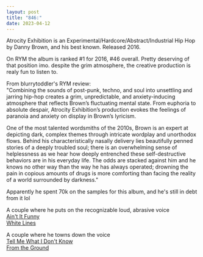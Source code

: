 ```yaml
---
layout: post
title: "846:"
date: 2023-04-12
---
```


Atrocity Exhibition is an Experimental/Hardcore/Abstract/Industrial Hip Hop by Danny Brown, and his best known. Released 2016\.

On RYM the album is ranked \#1 for 2016, \#46 overall. Pretty deserving of that position imo. despite the grim atmosphere, the creative production is realy fun to listen to.

From blurrytoddler's RYM review:  
"Combining the sounds of post-punk, techno, and soul into unsettling and jarring hip-hop creates a grim, unpredictable, and anxiety-inducing atmosphere that reflects Brown’s fluctuating mental state. From euphoria to absolute despair, Atrocity Exhibition’s production evokes the feelings of paranoia and anxiety on display in Brown’s lyricism.

One of the most talented wordsmiths of the 2010s, Brown is an expert at depicting dark, complex themes through intricate wordplay and unorthodox flows. Behind his characteristically nasally delivery lies beautifully penned stories of a deeply troubled soul; there is an overwhelming sense of helplessness as we hear how deeply entrenched these self-destructive behaviors are in his everyday life. The odds are stacked against him and he knows no other way than the way he has always operated; drowning the pain in copious amounts of drugs is more comforting than facing the reality of a world surrounded by darkness."

Apparently he spent 70k on the samples for this album, and he's still in debt from it lol

A couple where he puts on the recognizable loud, abrasive voice  
[Ain't It Funny](https://youtu.be/8-d65oe8s1E)  
[White Lines](https://youtu.be/IsvNxHeOEJs)

A couple where he towns down the voice  
[Tell Me What I Don't Know](https://youtu.be/Yd2z3_xNnLc)  
[From the Ground](https://youtu.be/lZww9qtSqJw)
